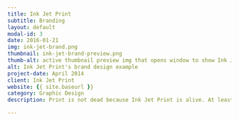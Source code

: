 ```yaml
---
title: Ink Jet Print
subtitle: Branding
layout: default
modal-id: 3
date: 2016-01-21
img: ink-jet-brand.png
thumbnail: ink-jet-brand-preview.png
thumb-alt: active thumbnail preview img that opens window to show Ink Jet's brand design
alt: Ink Jet Print's brand design example
project-date: April 2014
client: Ink Jet Print
website: {{ site.baseurl }}
category: Graphic Design
description: Print is not dead because Ink Jet Print is alive. At least in my head. Ink Jet is a fictional printing company focused on customer service, quality and speed. It was created by me for the sole purpose of being displayed as a brand.

---
```

